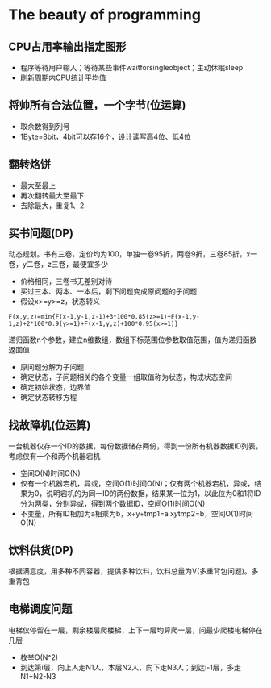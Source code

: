 # The beauty of programming

## CPU占用率输出指定图形

- 程序等待用户输入；等待某些事件waitforsingleobject；主动休眠sleep
- 刷新周期内CPU统计平均值

## 将帅所有合法位置，一个字节(位运算)

- 取余数得到列号
- 1Byte=8bit，4bit可以存16个，设计读写高4位、低4位

## 翻转烙饼

- 最大至最上
- 再次翻转最大至最下
- 去除最大，重复1、2

## 买书问题(DP)

动态规划。书有三卷，定价均为100，单独一卷95折，两卷9折，三卷85折，x一卷，y二卷，z三卷，最便宜多少

- 价格相同，三卷书无差别对待
- 买过三本、两本、一本后，剩下问题变成原问题的子问题
- 假设x>=y>=z，状态转义
```
F(x,y,z)=min{F(x-1,y-1,z-1)+3*100*0.85(z>=1)+F(x-1,y-1,z)+2*100*0.9(y>=1)+F(x-1,y,z)+100*0.95(x>=1)}
```
递归函数n个参数，建立n维数组，数组下标范围位参数取值范围，值为递归函数返回值

- 原问题分解为子问题
- 确定状态，子问题相关的各个变量一组取值称为状态，构成状态空间
- 确定初始状态，边界值
- 确定状态转移方程

## 找故障机(位运算)

一台机器仅存一个ID的数据，每份数据储存两份，得到一份所有机器数据ID列表，考虑仅有一个和两个机器宕机
- 空间O(N)时间O(N)
- 仅有一个机器宕机，异或，空间O(1)时间O(N)；仅有两个机器宕机，异或，结果为0，说明宕机的为同一ID的两份数据，结果某一位为1，以此位为0和1将ID分为两类，分别异或，得到两个数据ID，空间O(1)时间O(N)
- 不变量，所有ID相加为a相乘为b，x+y+tmp1=a x*y*tmp2=b，空间O(1)时间O(N)

## 饮料供货(DP)

根据满意度，用多种不同容器，提供多种饮料，饮料总量为V(多重背包问题)。多重背包

## 电梯调度问题

电梯仅停留在一层，剩余楼层爬楼梯，上下一层均算爬一层，问最少爬楼电梯停在几层
- 枚举O(N^2)
- 到达第i层，向上人走N1人，本层N2人，向下走N3人；到达i-1层，多走N1+N2-N3